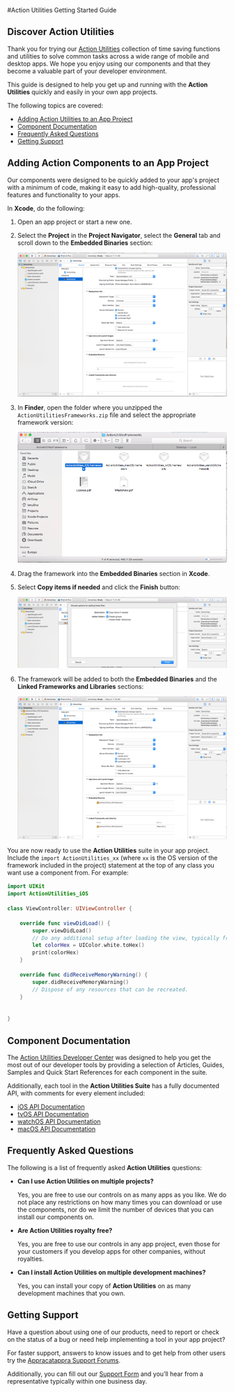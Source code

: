 #Action Utilities Getting Started Guide

## Discover Action Utilities

Thank you for trying our [Action Utilities](http://appracatappra.com/products/action-utilities/) collection of time saving functions and utilities to solve common tasks across a wide range of mobile and desktop apps. We hope you enjoy using our components and that they become a valuable part of your developer environment. 

This guide is designed to help you get up and running with the **Action Utilities** quickly and easily in your own app projects.

The following topics are covered:

* [Adding Action Utilities to an App Project](#Adding-Action-Components-to-an-App-Project)
* [Component Documentation](#Component-Documentation)
* [Frequently Asked Questions](#Frequently-Asked-Questions)
* [Getting Support](#Getting-Support)

<a name="Adding-Action-Components-to-an-App-Project"></a>
## Adding Action Components to an App Project

Our components were designed to be quickly added to your app's project with a minimum of code, making it easy to add high-quality, professional features and functionality to your apps.

In **Xcode**, do the following:

1. Open an app project or start a new one.
2. Select the **Project** in the **Project Navigator**, select the **General** tab and scroll down to the **Embedded Binaries** section:

	![](Images/Intro01.png)
3. In **Finder**, open the folder where you unzipped the `ActionUtilitiesFrameworks.zip` file and select the appropriate framework version:

	![](Images/Intro02.png)
4. Drag the framework into the **Embedded Binaries** section in **Xcode**.
6. Select **Copy items if needed** and click the **Finish** button:

	![](Images/Intro03.png)
7. The framework will be added to both the **Embedded Binaries** and the **Linked Frameworks and Libraries** sections:

	![](Images/Intro04.png)

You are now ready to use the **Action Utilities** suite in your app project. Include the `import ActionUtilities_xx` (where `xx` is the OS version of the framework included in the project) statement at the top of any class you want use a component from. For example:

```swift
import UIKit
import ActionUtilities_iOS

class ViewController: UIViewController {

    override func viewDidLoad() {
        super.viewDidLoad()
        // Do any additional setup after loading the view, typically from a nib.
        let colorHex = UIColor.white.toHex()
        print(colorHex)
    }

    override func didReceiveMemoryWarning() {
        super.didReceiveMemoryWarning()
        // Dispose of any resources that can be recreated.
    }


}
```



<a name="Component-Documentation"></a>
## Component Documentation

The [Action Utilities Developer Center](http://appracatappra.com/developers/action-utilities-help/) was designed to help you get the most out of our developer tools by providing a selection of Articles, Guides, Samples and Quick Start References for each component in the suite.

Additionally, each tool in the **Action Utilities Suite** has a fully documented API, with comments for every element included:

* [iOS API Documentation](http://appracatappra.com/api/actionutilities/ios/)
* [tvOS API Documentation](http://appracatappra.com/api/actionutilities/tvos/)
* [watchOS API Documentation](http://appracatappra.com/api/actionutilities/watchos/)
* [macOS API Documentation](http://appracatappra.com/api/actionutilities/macos/)

<a name="Frequently-Asked-Questions"></a>
## Frequently Asked Questions

The following is a list of frequently asked **Action Utilities** questions:

* **Can I use Action Utilities on multiple projects?**

	Yes, you are free to use our controls on as many apps as you like. We do not place any restrictions on how many times you can download or use the components, nor do we limit the number of devices that you can install our components on.
* **Are Action Utilities royalty free?**

	Yes, you are free to use our controls in any app project, even those for your customers if you develop apps for other companies, without royalties.
* **Can I install Action Utilities on multiple development machines?**

	Yes, you can install your copy of **Action Utilities** on as many development machines that you own. 

<a name="Getting-Support"></a>
## Getting Support

Have a question about using one of our products, need to report or check on the status of a bug or need help implementing a tool in your app project? 

For faster support, answers to know issues and to get help from other users try the [Appracatappra Support Forums](http://appracatappra.com/community/).

Additionally, you can fill out our [Support Form](http://appracatappra.com/support/) and you’ll hear from a representative typically within one business day.